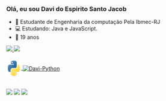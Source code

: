 ### Olá, eu sou Davi do Espirito Santo Jacob


- 📖 Estudante de Engenharia da computação Pela Ibmec-RJ
- 💻 Estudando: Java e JavaScript.
- 🧑 19 anos


<div align="left">
  <a href="https://github.com/DaviJCB">
  <img height="180em" src="https://github-readme-stats.vercel.app/api?username=DaviJCB&show_icons=true&theme=dark&include_all_commits=true&count_private=true"/>
  <img height="180em" src="https://github-readme-stats.vercel.app/api/top-langs/?username=DaviJCB&layout=compact&langs_count=7&theme=dark"/>
</div>


  <div style="display: inline_block"><br>
  <img align="center" alt="Davi-Python" height="50" width="40" src="https://raw.githubusercontent.com/devicons/devicon/master/icons/python/python-original.svg">
  <img align="center" alt="Davi-Python" height="50" width="40" src="<img src="https://cdn.jsdelivr.net/gh/devicons/devicon/icons/javascript/javascript-original.svg"">
</div>
  
  ##
  
  <div> 
  <a href="https://www.instagram.com/jacobdavi_/" target="_blank"><img src="https://img.shields.io/badge/-Instagram-%23E4405F?style=for-the-badge&logo=instagram&logoColor=white" target="_blank"></a>
  <a href = "mailto:davijacob222@outlook.com"><img src="https://img.shields.io/badge/-Gmail-%23333?style=for-the-badge&logo=gmail&logoColor=white" target="_blank"></a>
  <a href="" target="_blank"><img src="https://img.shields.io/badge/-LinkedIn-%230077B5?style=for-the-badge&logo=linkedin&logoColor=white" target="_blank"></a> 
 </div>

